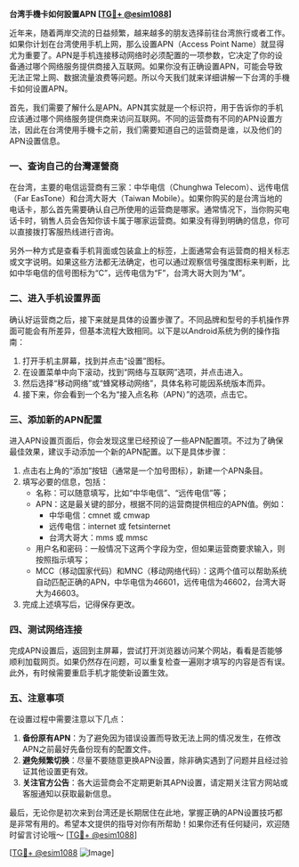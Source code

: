 **台湾手機卡如何設置APN [[TG💪+ @esim1088](https://t.me/s/esim1088)]**

近年来，随着两岸交流的日益频繁，越来越多的朋友选择前往台湾旅行或者工作。如果你计划在台湾使用手机上网，那么设置APN（Access Point Name）就显得尤为重要了。APN是手机连接移动网络时必须配置的一项参数，它决定了你的设备通过哪个网络服务提供商接入互联网。如果你没有正确设置APN，可能会导致无法正常上网、数据流量浪费等问题。所以今天我们就来详细讲解一下台湾的手機卡如何设置APN。

首先，我们需要了解什么是APN。APN其实就是一个标识符，用于告诉你的手机应该通过哪个网络服务提供商来访问互联网。不同的运营商有不同的APN设置方法，因此在台湾使用手機卡之前，我们需要知道自己的运营商是谁，以及他们的APN设置信息。

### 一、查询自己的台灣運營商

在台湾，主要的电信运营商有三家：中华电信（Chunghwa Telecom）、远传电信（Far EasTone）和台湾大哥大（Taiwan Mobile）。如果你购买的是台湾当地的电话卡，那么首先需要确认自己所使用的运营商是哪家。通常情况下，当你购买电话卡时，销售人员会告知你该卡属于哪家运营商。如果没有得到明确的信息，你可以直接拨打客服热线进行咨询。

另外一种方式是查看手机背面或包装盒上的标签，上面通常会有运营商的相关标志或文字说明。如果这些方法都无法确定，也可以通过观察信号强度图标来判断，比如中华电信的信号图标为“C”，远传电信为“F”，台湾大哥大则为“M”。

### 二、进入手机设置界面

确认好运营商之后，接下来就是具体的设置步骤了。不同品牌和型号的手机操作界面可能会有所差异，但基本流程大致相同。以下是以Android系统为例的操作指南：

1. 打开手机主屏幕，找到并点击“设置”图标。
2. 在设置菜单中向下滚动，找到“网络与互联网”选项，并点击进入。
3. 然后选择“移动网络”或“蜂窝移动网络”，具体名称可能因系统版本而异。
4. 接下来，你会看到一个名为“接入点名称（APN）”的选项，点击它。

### 三、添加新的APN配置

进入APN设置页面后，你会发现这里已经预设了一些APN配置项。不过为了确保最佳效果，建议手动添加一个新的APN配置。以下是具体步骤：

1. 点击右上角的“添加”按钮（通常是一个加号图标），新建一个APN条目。
2. 填写必要的信息，包括：
   - 名称：可以随意填写，比如“中华电信”、“远传电信”等；
   - APN：这是最关键的部分，根据不同的运营商提供相应的APN值。例如：
     - 中华电信：cmnet 或 cmwap
     - 远传电信：internet 或 fetsinternet
     - 台湾大哥大：mms 或 mmsc
   - 用户名和密码：一般情况下这两个字段为空，但如果运营商要求输入，则按照指示填写；
   - MCC（移动国家代码）和MNC（移动网络代码）：这两个值可以帮助系统自动匹配正确的APN，中华电信为46601，远传电信为46602，台湾大哥大为46603。
3. 完成上述填写后，记得保存更改。

### 四、测试网络连接

完成APN设置后，返回到主屏幕，尝试打开浏览器访问某个网站，看看是否能够顺利加载网页。如果仍然存在问题，可以重复检查一遍刚才填写的内容是否有误。此外，有时候需要重启手机才能使新设置生效。

### 五、注意事项

在设置过程中需要注意以下几点：

1. **备份原有APN**：为了避免因为错误设置而导致无法上网的情况发生，在修改APN之前最好先备份现有的配置文件。
2. **避免频繁切换**：尽量不要随意更换APN设置，除非确实遇到了问题并且经过验证其他设置更有效。
3. **关注官方公告**：各大运营商会不定期更新其APN设置，请定期关注官方网站或客服通知以获取最新信息。

最后，无论你是初次来到台湾还是长期居住在此地，掌握正确的APN设置技巧都是非常有用的。希望本文提供的指导对你有所帮助！如果你还有任何疑问，欢迎随时留言讨论哦～ [[TG💪+ @esim1088](https://t.me/s/esim1088)]

[[TG💪+ @esim1088](https://t.me/s/esim1088) ![Image](https://i.postimg.cc/4NQfJmqS/Snipaste-2025-05-13-00-14-12.png)]